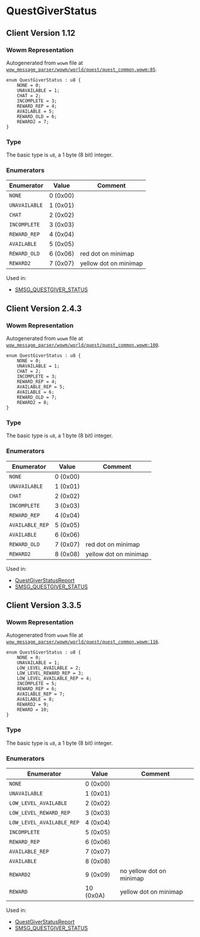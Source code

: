 # QuestGiverStatus

## Client Version 1.12

### Wowm Representation

Autogenerated from `wowm` file at [`wow_message_parser/wowm/world/quest/quest_common.wowm:85`](https://github.com/gtker/wow_messages/tree/main/wow_message_parser/wowm/world/quest/quest_common.wowm#L85).

```rust,ignore
enum QuestGiverStatus : u8 {
    NONE = 0;
    UNAVAILABLE = 1;
    CHAT = 2;
    INCOMPLETE = 3;
    REWARD_REP = 4;
    AVAILABLE = 5;
    REWARD_OLD = 6;
    REWARD2 = 7;
}
```
### Type
The basic type is `u8`, a 1 byte (8 bit) integer.
### Enumerators
| Enumerator | Value  | Comment |
| --------- | -------- | ------- |
| `NONE` | 0 (0x00) |  |
| `UNAVAILABLE` | 1 (0x01) |  |
| `CHAT` | 2 (0x02) |  |
| `INCOMPLETE` | 3 (0x03) |  |
| `REWARD_REP` | 4 (0x04) |  |
| `AVAILABLE` | 5 (0x05) |  |
| `REWARD_OLD` | 6 (0x06) | red dot on minimap |
| `REWARD2` | 7 (0x07) | yellow dot on minimap |

Used in:
* [SMSG_QUESTGIVER_STATUS](smsg_questgiver_status.md)

## Client Version 2.4.3

### Wowm Representation

Autogenerated from `wowm` file at [`wow_message_parser/wowm/world/quest/quest_common.wowm:100`](https://github.com/gtker/wow_messages/tree/main/wow_message_parser/wowm/world/quest/quest_common.wowm#L100).

```rust,ignore
enum QuestGiverStatus : u8 {
    NONE = 0;
    UNAVAILABLE = 1;
    CHAT = 2;
    INCOMPLETE = 3;
    REWARD_REP = 4;
    AVAILABLE_REP = 5;
    AVAILABLE = 6;
    REWARD_OLD = 7;
    REWARD2 = 8;
}
```
### Type
The basic type is `u8`, a 1 byte (8 bit) integer.
### Enumerators
| Enumerator | Value  | Comment |
| --------- | -------- | ------- |
| `NONE` | 0 (0x00) |  |
| `UNAVAILABLE` | 1 (0x01) |  |
| `CHAT` | 2 (0x02) |  |
| `INCOMPLETE` | 3 (0x03) |  |
| `REWARD_REP` | 4 (0x04) |  |
| `AVAILABLE_REP` | 5 (0x05) |  |
| `AVAILABLE` | 6 (0x06) |  |
| `REWARD_OLD` | 7 (0x07) | red dot on minimap |
| `REWARD2` | 8 (0x08) | yellow dot on minimap |

Used in:
* [QuestGiverStatusReport](questgiverstatusreport.md)
* [SMSG_QUESTGIVER_STATUS](smsg_questgiver_status.md)

## Client Version 3.3.5

### Wowm Representation

Autogenerated from `wowm` file at [`wow_message_parser/wowm/world/quest/quest_common.wowm:116`](https://github.com/gtker/wow_messages/tree/main/wow_message_parser/wowm/world/quest/quest_common.wowm#L116).

```rust,ignore
enum QuestGiverStatus : u8 {
    NONE = 0;
    UNAVAILABLE = 1;
    LOW_LEVEL_AVAILABLE = 2;
    LOW_LEVEL_REWARD_REP = 3;
    LOW_LEVEL_AVAILABLE_REP = 4;
    INCOMPLETE = 5;
    REWARD_REP = 6;
    AVAILABLE_REP = 7;
    AVAILABLE = 8;
    REWARD2 = 9;
    REWARD = 10;
}
```
### Type
The basic type is `u8`, a 1 byte (8 bit) integer.
### Enumerators
| Enumerator | Value  | Comment |
| --------- | -------- | ------- |
| `NONE` | 0 (0x00) |  |
| `UNAVAILABLE` | 1 (0x01) |  |
| `LOW_LEVEL_AVAILABLE` | 2 (0x02) |  |
| `LOW_LEVEL_REWARD_REP` | 3 (0x03) |  |
| `LOW_LEVEL_AVAILABLE_REP` | 4 (0x04) |  |
| `INCOMPLETE` | 5 (0x05) |  |
| `REWARD_REP` | 6 (0x06) |  |
| `AVAILABLE_REP` | 7 (0x07) |  |
| `AVAILABLE` | 8 (0x08) |  |
| `REWARD2` | 9 (0x09) | no yellow dot on minimap |
| `REWARD` | 10 (0x0A) | yellow dot on minimap |

Used in:
* [QuestGiverStatusReport](questgiverstatusreport.md)
* [SMSG_QUESTGIVER_STATUS](smsg_questgiver_status.md)

